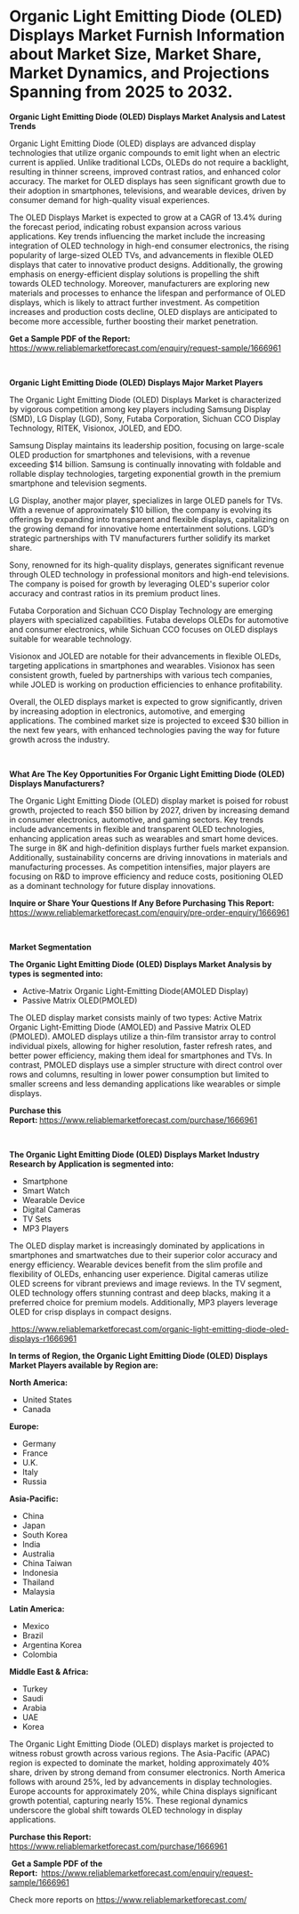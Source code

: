 <p><h1>Organic Light Emitting Diode (OLED) Displays Market Furnish Information about Market Size, Market Share, Market Dynamics, and Projections Spanning from 2025 to 2032.</h1></p><p><strong>Organic Light Emitting Diode (OLED) Displays Market Analysis and Latest Trends</strong></p>
<p><p>Organic Light Emitting Diode (OLED) displays are advanced display technologies that utilize organic compounds to emit light when an electric current is applied. Unlike traditional LCDs, OLEDs do not require a backlight, resulting in thinner screens, improved contrast ratios, and enhanced color accuracy. The market for OLED displays has seen significant growth due to their adoption in smartphones, televisions, and wearable devices, driven by consumer demand for high-quality visual experiences.</p><p>The OLED Displays Market is expected to grow at a CAGR of 13.4% during the forecast period, indicating robust expansion across various applications. Key trends influencing the market include the increasing integration of OLED technology in high-end consumer electronics, the rising popularity of large-sized OLED TVs, and advancements in flexible OLED displays that cater to innovative product designs. Additionally, the growing emphasis on energy-efficient display solutions is propelling the shift towards OLED technology. Moreover, manufacturers are exploring new materials and processes to enhance the lifespan and performance of OLED displays, which is likely to attract further investment. As competition increases and production costs decline, OLED displays are anticipated to become more accessible, further boosting their market penetration.</p></p>
<p><strong>Get a Sample PDF of the Report:&nbsp;</strong> <a href="https://www.reliablemarketforecast.com/enquiry/request-sample/1666961?utm_campaign=2803&utm_medium=2&utm_source=Github&utm_content=ia&utm_term=06042025&utm_id=organic-light-emitting-diode-oled-displays">https://www.reliablemarketforecast.com/enquiry/request-sample/1666961</a></p>
<p>&nbsp;</p>
<p><strong>Organic Light Emitting Diode (OLED) Displays Major Market Players</strong></p>
<p><p>The Organic Light Emitting Diode (OLED) Displays Market is characterized by vigorous competition among key players including Samsung Display (SMD), LG Display (LGD), Sony, Futaba Corporation, Sichuan CCO Display Technology, RITEK, Visionox, JOLED, and EDO. </p><p>Samsung Display maintains its leadership position, focusing on large-scale OLED production for smartphones and televisions, with a revenue exceeding $14 billion. Samsung is continually innovating with foldable and rollable display technologies, targeting exponential growth in the premium smartphone and television segments.</p><p>LG Display, another major player, specializes in large OLED panels for TVs. With a revenue of approximately $10 billion, the company is evolving its offerings by expanding into transparent and flexible displays, capitalizing on the growing demand for innovative home entertainment solutions. LGD’s strategic partnerships with TV manufacturers further solidify its market share.</p><p>Sony, renowned for its high-quality displays, generates significant revenue through OLED technology in professional monitors and high-end televisions. The company is poised for growth by leveraging OLED's superior color accuracy and contrast ratios in its premium product lines.</p><p>Futaba Corporation and Sichuan CCO Display Technology are emerging players with specialized capabilities. Futaba develops OLEDs for automotive and consumer electronics, while Sichuan CCO focuses on OLED displays suitable for wearable technology.</p><p>Visionox and JOLED are notable for their advancements in flexible OLEDs, targeting applications in smartphones and wearables. Visionox has seen consistent growth, fueled by partnerships with various tech companies, while JOLED is working on production efficiencies to enhance profitability.</p><p>Overall, the OLED displays market is expected to grow significantly, driven by increasing adoption in electronics, automotive, and emerging applications. The combined market size is projected to exceed $30 billion in the next few years, with enhanced technologies paving the way for future growth across the industry.</p></p>
<p>&nbsp;</p>
<p><strong>What Are The Key Opportunities For Organic Light Emitting Diode (OLED) Displays Manufacturers?</strong></p>
<p><p>The Organic Light Emitting Diode (OLED) display market is poised for robust growth, projected to reach $50 billion by 2027, driven by increasing demand in consumer electronics, automotive, and gaming sectors. Key trends include advancements in flexible and transparent OLED technologies, enhancing application areas such as wearables and smart home devices. The surge in 8K and high-definition displays further fuels market expansion. Additionally, sustainability concerns are driving innovations in materials and manufacturing processes. As competition intensifies, major players are focusing on R&D to improve efficiency and reduce costs, positioning OLED as a dominant technology for future display innovations.</p></p>
<p><strong>Inquire or Share Your Questions If Any Before Purchasing This Report:</strong> <a href="https://www.reliablemarketforecast.com/enquiry/pre-order-enquiry/1666961?utm_campaign=2803&utm_medium=2&utm_source=Github&utm_content=ia&utm_term=06042025&utm_id=organic-light-emitting-diode-oled-displays">https://www.reliablemarketforecast.com/enquiry/pre-order-enquiry/1666961</a></p>
<p>&nbsp;</p>
<p><strong>Market Segmentation</strong></p>
<p><strong>The Organic Light Emitting Diode (OLED) Displays Market Analysis by types is segmented into:</strong></p>
<p><ul><li>Active-Matrix Organic Light-Emitting Diode(AMOLED Display)</li><li>Passive Matrix OLED(PMOLED)</li></ul></p>
<p><p>The OLED display market consists mainly of two types: Active Matrix Organic Light-Emitting Diode (AMOLED) and Passive Matrix OLED (PMOLED). AMOLED displays utilize a thin-film transistor array to control individual pixels, allowing for higher resolution, faster refresh rates, and better power efficiency, making them ideal for smartphones and TVs. In contrast, PMOLED displays use a simpler structure with direct control over rows and columns, resulting in lower power consumption but limited to smaller screens and less demanding applications like wearables or simple displays.</p></p>
<p><strong>Purchase this Report:&nbsp;</strong><a href="https://www.reliablemarketforecast.com/purchase/1666961?utm_campaign=2803&utm_medium=2&utm_source=Github&utm_content=ia&utm_term=06042025&utm_id=organic-light-emitting-diode-oled-displays">https://www.reliablemarketforecast.com/purchase/1666961</a></p>
<p>&nbsp;</p>
<p><strong>The Organic Light Emitting Diode (OLED) Displays Market Industry Research by Application is segmented into:</strong></p>
<p><ul><li>Smartphone</li><li>Smart Watch</li><li>Wearable Device</li><li>Digital Cameras</li><li>TV Sets</li><li>MP3 Players</li></ul></p>
<p><p>The OLED display market is increasingly dominated by applications in smartphones and smartwatches due to their superior color accuracy and energy efficiency. Wearable devices benefit from the slim profile and flexibility of OLEDs, enhancing user experience. Digital cameras utilize OLED screens for vibrant previews and image reviews. In the TV segment, OLED technology offers stunning contrast and deep blacks, making it a preferred choice for premium models. Additionally, MP3 players leverage OLED for crisp displays in compact designs.</p></p>
<p><a href="https://www.reliablemarketforecast.com/organic-light-emitting-diode-oled-displays-r1666961?utm_campaign=2803&utm_medium=2&utm_source=Github&utm_content=ia&utm_term=06042025&utm_id=organic-light-emitting-diode-oled-displays">&nbsp;https://www.reliablemarketforecast.com/organic-light-emitting-diode-oled-displays-r1666961</a></p>
<p><strong>In terms of Region, the Organic Light Emitting Diode (OLED) Displays Market Players available by Region are:</strong></p>
<p>
    <p> <strong> North America: </strong>
        <ul>
            <li>United States</li>
            <li>Canada</li>
        </ul>
        </p> 
    <p> <strong> Europe: </strong>
        <ul>
            <li>Germany</li>
            <li>France</li>
            <li>U.K.</li>
            <li>Italy</li>
            <li>Russia</li>
        </ul>
        </p> 
    <p> <strong> Asia-Pacific: </strong>
        <ul>
            <li>China</li>
            <li>Japan</li>
            <li>South Korea</li>
            <li>India</li>
            <li>Australia</li>
            <li>China Taiwan</li>
            <li>Indonesia</li>
            <li>Thailand</li>
            <li>Malaysia</li>
        </ul>
        </p> 
    <p> <strong> Latin America: </strong>
        <ul>
            <li>Mexico</li>
            <li>Brazil</li>
            <li>Argentina Korea</li>
            <li>Colombia</li>
        </ul>
        </p> 
    <p> <strong> Middle East & Africa: </strong>
        <ul>
            <li>Turkey</li>
            <li>Saudi</li>
            <li>Arabia</li>
            <li>UAE</li>
            <li>Korea</li>
        </ul>
    </p>
    </p>
<p><p>The Organic Light Emitting Diode (OLED) displays market is projected to witness robust growth across various regions. The Asia-Pacific (APAC) region is expected to dominate the market, holding approximately 40% share, driven by strong demand from consumer electronics. North America follows with around 25%, led by advancements in display technologies. Europe accounts for approximately 20%, while China displays significant growth potential, capturing nearly 15%. These regional dynamics underscore the global shift towards OLED technology in display applications.</p></p>
<p><strong>Purchase this Report: </strong><a href="https://www.reliablemarketforecast.com/purchase/1666961?utm_campaign=2803&utm_medium=2&utm_source=Github&utm_content=ia&utm_term=06042025&utm_id=organic-light-emitting-diode-oled-displays">https://www.reliablemarketforecast.com/purchase/1666961</a></p>
<p>&nbsp;<strong>Get a Sample PDF of the Report:&nbsp;&nbsp;</strong><a href="https://www.reliablemarketforecast.com/enquiry/request-sample/1666961?utm_campaign=2803&utm_medium=2&utm_source=Github&utm_content=ia&utm_term=06042025&utm_id=organic-light-emitting-diode-oled-displays">https://www.reliablemarketforecast.com/enquiry/request-sample/1666961</a></p>
<p><strong></strong></p>
<p>Check more reports on <a href="https://www.reliablemarketforecast.com/?utm_campaign=2803&utm_medium=2&utm_source=Github&utm_content=ia&utm_term=06042025&utm_id=organic-light-emitting-diode-oled-displays">https://www.reliablemarketforecast.com/</a></p>